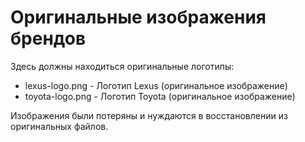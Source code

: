 # Оригинальные изображения брендов

Здесь должны находиться оригинальные логотипы:
- lexus-logo.png - Логотип Lexus (оригинальное изображение)
- toyota-logo.png - Логотип Toyota (оригинальное изображение)

Изображения были потеряны и нуждаются в восстановлении из оригинальных файлов.
